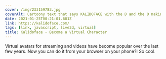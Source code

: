 ```yaml
---
cover: /img/233159783.jpg
coverAlt: Cartoony text that says KALIDOFACE with the D and the O making a video camera icon
date: 2021-01-25T00:21:01.601Z
link: https://kalidoface.com/
tags: [link, javascript, live2d, virtual]
title: Kalidoface - Become a Virtual Character
---
```


Virtual avatars for streaming and videos have become popular over the last few years. Now you can do it from your browser on your phone?! So cool.

